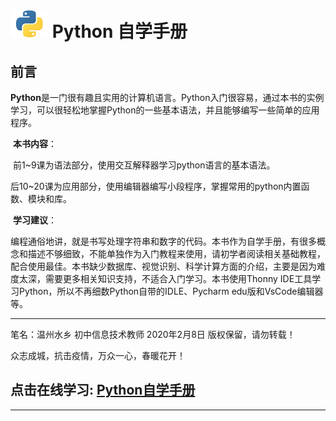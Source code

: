 # ![title](img/python.png) Python 自学手册

## 前言

​		**Python**是一门很有趣且实用的计算机语言。Python入门很容易，通过本书的实例学习，可以很轻松地掌握Python的一些基本语法，并且能够编写一些简单的应用程序。

​		**本书内容**：

​		前1~9课为语法部分，使用交互解释器学习python语言的基本语法。

​		后10~20课为应用部分，使用编辑器编写小段程序，掌握常用的python内置函数、模块和库。

​		**学习建议**：

​		编程通俗地讲，就是书写处理字符串和数字的代码。本书作为自学手册，有很多概念和描述不够细致，不能单独作为入门教程来使用，请初学者阅读相关基础教程，配合使用最佳。本书缺少数据库、视觉识别、科学计算方面的介绍，主要是因为难度太深，需要更多相关知识支持，不适合入门学习。本书使用Thonny IDE工具学习Python，所以不再细数Python自带的IDLE、Pycharm edu版和VsCode编辑器等。



---

笔名：温州水乡 初中信息技术教师  2020年2月8日  版权保留，请勿转载！

众志成城，抗击疫情，万众一心，春暖花开！

## 点击在线学习:  [Python自学手册](https://github.com/WaterCountry/Pyhandbook/Python自学手册.md)

----
